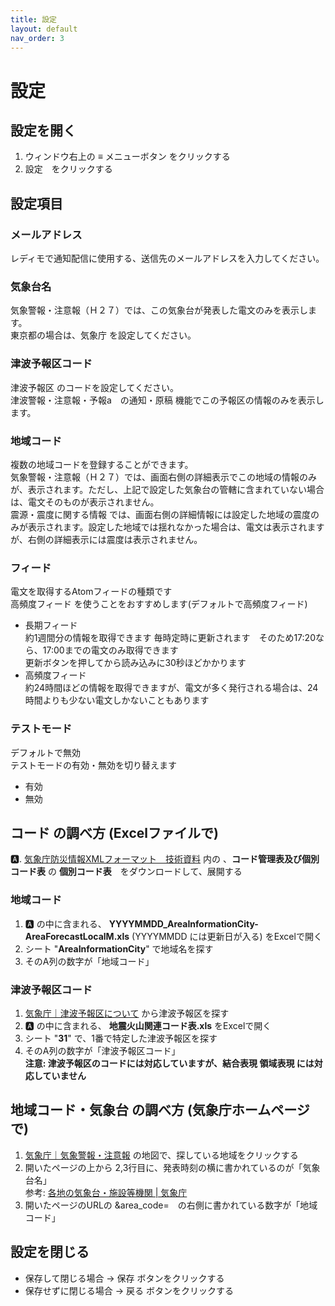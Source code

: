 ```yaml
---
title: 設定
layout: default
nav_order: 3
---
```

# 設定

## 設定を開く
1. ウィンドウ右上の ≡ メニューボタン をクリックする
2. 設定　をクリックする

## 設定項目

### メールアドレス
レディモで通知配信に使用する、送信先のメールアドレスを入力してください。

### 気象台名
気象警報・注意報（Ｈ２７）では、この気象台が発表した電文のみを表示します。  
東京都の場合は、気象庁 を設定してください。  

### 津波予報区コード
津波予報区 のコードを設定してください。  
津波警報・注意報・予報a　の通知・原稿 機能でこの予報区の情報のみを表示します。  

### 地域コード
複数の地域コードを登録することができます。  
気象警報・注意報（Ｈ２７）では、画面右側の詳細表示でこの地域の情報のみが、表示されます。ただし、上記で設定した気象台の管轄に含まれていない場合は、電文そのものが表示されません。  
震源・震度に関する情報 では、画面右側の詳細情報には設定した地域の震度のみが表示されます。設定した地域では揺れなかった場合は、電文は表示されますが、右側の詳細表示には震度は表示されません。

### フィード
電文を取得するAtomフィードの種類です  
高頻度フィード を使うことをおすすめします(デフォルトで高頻度フィード)  
 - 長期フィード  
   約1週間分の情報を取得できます
   毎時定時に更新されます　そのため17:20なら、17:00までの電文のみ取得できます  
   更新ボタンを押してから読み込みに30秒ほどかかります　
 - 高頻度フィード  
   約24時間ほどの情報を取得できますが、電文が多く発行される場合は、24時間よりも少ない電文しかないこともあります

### テストモード
デフォルトで無効  
テストモードの有効・無効を切り替えます  
- 有効
- 無効

## コード の調べ方 (Excelファイルで)
🅰.  [気象庁防災情報XMLフォーマット　技術資料](https://xml.kishou.go.jp/tec_material.html) 内の 、**コード管理表及び個別コード表** の **個別コード表**　をダウンロードして、展開する

### 地域コード
1. 🅰 の中に含まれる、 **YYYYMMDD_AreaInformationCity-AreaForecastLocalM.xls** (YYYYMMDD には更新日が入る) をExcelで開く
2. シート "**AreaInformationCity**" で地域名を探す
3. そのA列の数字が「地域コード」

### 津波予報区コード
1. [気象庁｜津波予報区について](https://www.data.jma.go.jp/eqev/data/joho/t-yohokuinfo.html) から津波予報区を探す
2. 🅰 の中に含まれる、 **地震火山関連コード表.xls**  をExcelで開く
3. シート "**31**" で、1番で特定した津波予報区を探す
4. そのA列の数字が「津波予報区コード」  
**注意: 津波予報区のコードには対応していますが、結合表現 領域表現 には対応していません**

## 地域コード・気象台 の調べ方 (気象庁ホームページで) 
1. [気象庁｜気象警報・注意報](https://www.jma.go.jp/bosai/map.html#5/34.5/137/&elem=all&contents=warning) の地図で、探している地域をクリックする
2. 開いたページの上から 2,3行目に、発表時刻の横に書かれているのが「気象台名」  
参考: [各地の気象台・施設等機関 | 気象庁](https://www.jma.go.jp/jma/kishou/link/link1.html)  
3. 開いたページのURLの &area_code=　の右側に書かれている数字が「地域コード」

## 設定を閉じる
- 保存して閉じる場合 → 保存 ボタンをクリックする
- 保存せずに閉じる場合 → 戻る ボタンをクリックする
